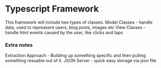 # Typescript Framework
This framework will include two types of classes.
Model Classes - handle data, used to repreasent users, blog posts, images etc
View Classes - handle html events caused by the user, like clicks and taps





### Extra notes
Extraction Approach - Building up something specific and then pulling something resuable out of it. 
JSON Server - quick easy storage via json file